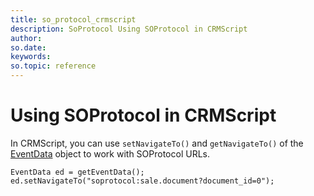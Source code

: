 ```yaml
---
title: so_protocol_crmscript
description: SoProtocol Using SOProtocol in CRMScript
author:
so.date:
keywords:
so.topic: reference
---
```


# Using SOProtocol in CRMScript

In CRMScript, you can use `setNavigateTo()` and `getNavigateTo()` of the [EventData][1] object to work with SOProtocol URLs.

```crmscript
EventData ed = getEventData();
ed.setNavigateTo("soprotocol:sale.document?document_id=0");
```

<!-- Referenced links -->
[1]: ../eventdata.md
